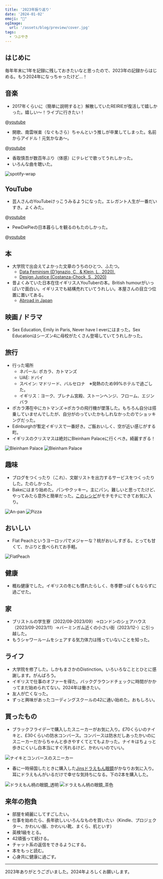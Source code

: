 ```yaml
---
title: '2023年振り返り'
date: '2024-01-02'
emoji: "🎍"
ogImage:
  url: '/assets/blog/preview/cover.jpg'
tags:
  - つぶやき
---
```


## はじめに
毎年年末に1年を記録に残しておきたいなと思ったので、2023年の記録からはじめる。もう2024年になっちゃったけど...！

## 音楽
- 2017年くらいに（簡単に説明すると）解散していたREIRIEが復活して嬉しかった。嬉しい～！ライブに行きたい！

@[youtube](20qvNe3FBN4)

- 開歌、南雲咲楽（なぐもさら）ちゃんという推しが卒業してしまった。名前からアイドル！元気かなあ～。

@[youtube](wcpzplwbYWE)

- 香取慎吾が数百年ぶり（体感）にテレビで歌ってうれしかった。
- いろんな曲を聴いた。

![spotify-wrap](/assets/blog/posts/2023/4.png)

## YouTube
- 芸人さんのYouTubeけっこうみるようになった。エレガント人生が一番だいすき。よくみた。

@[youtube](qQHKA3JJ1hk)

- PewDiePieの日本暮らしを観るのもたのしかった。

@[youtube](N2N5ZwX6U20)

## 本
- 大学院で出会えてよかった文章のうちのひとつ、ふたつ。
  - [Data Feminism (D’Ignazio, C., & Klein, L., 2020).](https://data-feminism.mitpress.mit.edu/)
  - [Design Justice (Costanza-Chock, S., 2020)](https://designjustice.mitpress.mit.edu/)
- 昔よくみていた日本在住イギリス人YouTuberの本。British humourがいっぱいで面白い。イギリスでも結構売れていてうれしい。本屋さんの目立つ位置に置いてある。
  - [Abroad in Japan](https://www.amazon.co.uk/Abroad-Japan-Chris-Broad/dp/1787637077)

## 映画 / ドラマ
- Sex Education, Emily in Paris, Never have I everにはまった。Sex Educationはシーズン4に母校がたくさん登場していてうれしかった。

## 旅行
- 行った場所
  - ネパール: ポカラ、カトマンズ
  - UAE: ドバイ
  - スペイン: マドリード、バルセロナ　※発熱のため99%ホテルで過ごした。
  - イギリス：ヨーク、ブレナム宮殿、ストーンヘンジ、フローム、エジンバラ
- ポカラ滞在中にカトマンズ→ポカラの飛行機が墜落した。もちろん自分は搭乗していませんでしたが、自分がのっていたかもしれなかったのでショッキングだった。
- Edinburghが暫定イギリスで一番好き。ご飯おいしく、空が近い感じがする町。
- イギリスのクリスマスは絶対にBleinham Palaceに行くべき。綺麗すぎる！

![Bleinham Palace](/assets/blog/posts/2023/2.jpg) ![Bleinham Palace](/assets/blog/posts/2023/3.jpg)

## 趣味
- ブログをつくったり（これ）、文献リストを出力するサービスをつくったりした。たのしかった。
- Bakeにはまり始めた。パンやクッキー。主にパン。難しいと思ってたけど、やってみたら意外と簡単だった。[このレシピ](https://oceans-nadia.com/user/11285/recipe/374698)がモチモチにできてお気に入り。

![An-pan](/assets/blog/posts/2023/6.jpg) ![Pizza](/assets/blog/posts/2023/8.jpg)

## おいしい
- Flat Peachというヨーロッパでメジャーな？桃がおいしすぎる。とっても甘くて、かぶりと食べられてお手軽。

![FlatPeach](/assets/blog/posts/2023/5.jpg)

## 健康
- 概ね健康でした。イギリスの冬にも慣れたらしく、冬季鬱っぽくもならずに過ごせた。

## 家
- ブリストルの学生寮（2022/09-2023/09）→ロンドンのシェアハウス（2023/09-2023/11）→バーミンガム近くの小さい街（2023/12-）に引っ越した。
- もうシャワールームをシェアする気力体力は残っていないことを知った。

## ライフ
- 大学院を修了した。しかもまさかのDistinction。いろいろなこととひとに感謝します。がんばろう。
- イギリスで仕事のオファーを得た。バックグラウンドチェックに時間がかかってまだ始められてない。2024年は働きたい。
- 友人が亡くなった。
- ずっと興味があったコーディングスクールの42に通い始めた。おもしろい。

## 買ったもの
- ブラックフライデーで購入したスニーカーがお気に入り。£70くらいのナイキと、£30くらいの防水コンバース。コンバースは防水だしあったかいのにスニーカーだからちゃんと歩きやすくてとてもよかった。ナイキはちょっと歩きにくいし白本当にすぐ汚れるけど、かわいいのでいい。

![ナイキとコンバースのスニーカー](/assets/blog/posts/2023/11.png)

- 春に一時帰国したときに購入した[Jinsドラえもん眼鏡](https://www.jins.com/jp/collabo/doraemon/)がかなりお気に入り。耳にドラえもんがいるだけで幸せな気持ちになる。下の2本を購入した。

![ドラえもん柄の眼鏡_透明](/assets/blog/posts/2023/9.png) ![ドラえもん柄の眼鏡_茶色](/assets/blog/posts/2023/10.png)

## 来年の抱負
- 部屋を綺麗にしてすごしたい。
- 仕事を始めたら、長年欲しいいろんなものを買いたい（Kindle、プロジェクター、かわいい服、かわいい靴、まくら、机といす）
- 英検1級をとる。
- 42頑張って続ける。
- チャット系の返信をできるようにする。
- 本をもっと読む。
- 心身共に健康に過ごす。

-----

2023年ありがとうございました。2024年よろしくお願いします。

